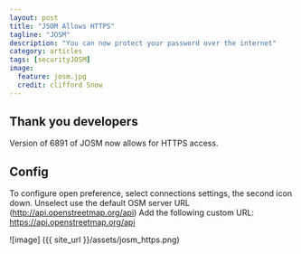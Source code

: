```yaml
---
layout: post
title: "JSOM Allows HTTPS"
tagline: "JOSM"
description: "You can now protect your password over the internet"
category: articles
tags: [securityJOSM]
image:
  feature: josm.jpg
  credit: clifford Snow
---
```


Thank you developers
---

Version of 6891 of JOSM now allows for HTTPS access. 

Config
---
To configure open preference, select connections settings, the second icon down. Unselect use the default OSM server URL (http://api.openstreetmap.org/api)
Add the following custom URL:
https://api.openstreetmap.org/api

![image] ({{ site_url }}/assets/josm_https.png)



